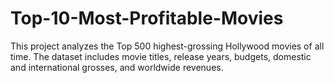 # Top-10-Most-Profitable-Movies
This project analyzes the Top 500 highest-grossing Hollywood movies of all time. The dataset includes movie titles, release years, budgets, domestic and international grosses, and worldwide revenues.
